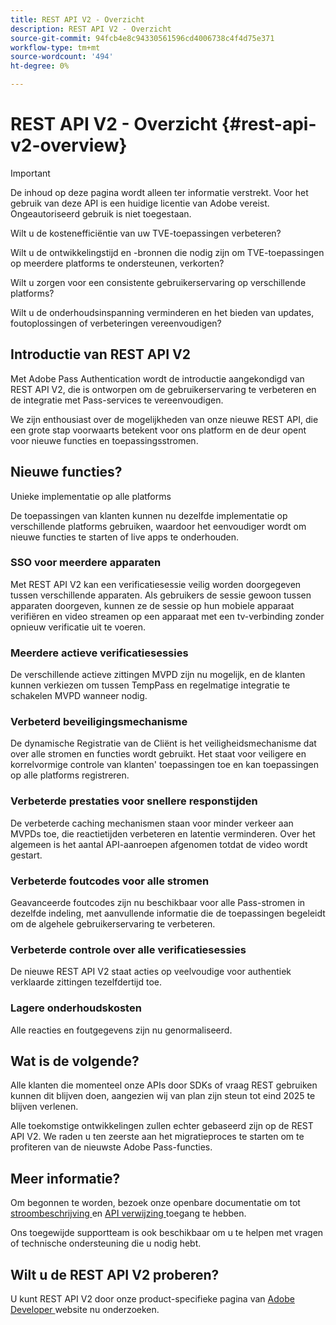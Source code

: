 ```yaml
---
title: REST API V2 - Overzicht
description: REST API V2 - Overzicht
source-git-commit: 94fcb4e8c94330561596cd4006738c4f4d75e371
workflow-type: tm+mt
source-wordcount: '494'
ht-degree: 0%

---
```


# REST API V2 - Overzicht {#rest-api-v2-overview}

>[!IMPORTANT]
>
> De inhoud op deze pagina wordt alleen ter informatie verstrekt. Voor het gebruik van deze API is een huidige licentie van Adobe vereist. Ongeautoriseerd gebruik is niet toegestaan.

Wilt u de kostenefficiëntie van uw TVE-toepassingen verbeteren?

Wilt u de ontwikkelingstijd en -bronnen die nodig zijn om TVE-toepassingen op meerdere platforms te ondersteunen, verkorten?

Wilt u zorgen voor een consistente gebruikerservaring op verschillende platforms?

Wilt u de onderhoudsinspanning verminderen en het bieden van updates, foutoplossingen of verbeteringen vereenvoudigen?

## Introductie van REST API V2

Met Adobe Pass Authentication wordt de introductie aangekondigd van REST API V2, die is ontworpen om de gebruikerservaring te verbeteren en de integratie met Pass-services te vereenvoudigen.

We zijn enthousiast over de mogelijkheden van onze nieuwe REST API, die een grote stap voorwaarts betekent voor ons platform en de deur opent voor nieuwe functies en toepassingsstromen.

## Nieuwe functies?

Unieke implementatie op alle platforms

De toepassingen van klanten kunnen nu dezelfde implementatie op verschillende platforms gebruiken, waardoor het eenvoudiger wordt om nieuwe functies te starten of live apps te onderhouden.

### SSO voor meerdere apparaten

Met REST API V2 kan een verificatiesessie veilig worden doorgegeven tussen verschillende apparaten. Als gebruikers de sessie gewoon tussen apparaten doorgeven, kunnen ze de sessie op hun mobiele apparaat verifiëren en video streamen op een apparaat met een tv-verbinding zonder opnieuw verificatie uit te voeren.

### Meerdere actieve verificatiesessies

De verschillende actieve zittingen MVPD zijn nu mogelijk, en de klanten kunnen verkiezen om tussen TempPass en regelmatige integratie te schakelen MVPD wanneer nodig.

### Verbeterd beveiligingsmechanisme

De dynamische Registratie van de Cliënt is het veiligheidsmechanisme dat over alle stromen en functies wordt gebruikt. Het staat voor veiligere en korrelvormige controle van klanten&#39; toepassingen toe en kan toepassingen op alle platforms registreren.

### Verbeterde prestaties voor snellere responstijden

De verbeterde caching mechanismen staan voor minder verkeer aan MVPDs toe, die reactietijden verbeteren en latentie verminderen. Over het algemeen is het aantal API-aanroepen afgenomen totdat de video wordt gestart.

### Verbeterde foutcodes voor alle stromen

Geavanceerde foutcodes zijn nu beschikbaar voor alle Pass-stromen in dezelfde indeling, met aanvullende informatie die de toepassingen begeleidt om de algehele gebruikerservaring te verbeteren.

### Verbeterde controle over alle verificatiesessies

De nieuwe REST API V2 staat acties op veelvoudige voor authentiek verklaarde zittingen tezelfdertijd toe.

### Lagere onderhoudskosten

Alle reacties en foutgegevens zijn nu genormaliseerd.

## Wat is de volgende?

Alle klanten die momenteel onze APIs door SDKs of vraag REST gebruiken kunnen dit blijven doen, aangezien wij van plan zijn steun tot eind 2025 te blijven verlenen.

Alle toekomstige ontwikkelingen zullen echter gebaseerd zijn op de REST API V2. We raden u ten zeerste aan het migratieproces te starten om te profiteren van de nieuwste Adobe Pass-functies.

## Meer informatie?

Om begonnen te worden, bezoek onze openbare documentatie om tot [ stroombeschrijving ](./flows/rest-api-v2-flows-overview.md) en [ API verwijzing ](./apis/rest-api-v2-apis-overview.md) toegang te hebben.

Ons toegewijde supportteam is ook beschikbaar om u te helpen met vragen of technische ondersteuning die u nodig hebt.

## Wilt u de REST API V2 proberen?

U kunt REST API V2 door onze product-specifieke pagina van [ Adobe Developer ](https://developer.adobe.com/adobe-pass/) website nu onderzoeken.
